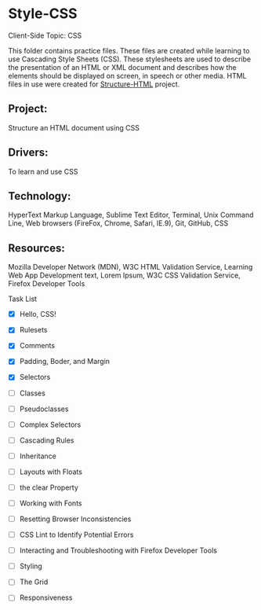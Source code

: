 # Style-CSS
Client-Side Topic: CSS

This folder contains practice files.  These files are created while learning to use Cascading Style Sheets (CSS).  These stylesheets are used to describe the presentation of an HTML or XML document and describes how the elements should be displayed on screen, in speech or other media.  HTML files in use were created for [Structure-HTML](https://github.com/Nat34/Structure-HTML.git) project.

## Project: 
Structure an HTML document using CSS
## Drivers: 
To learn and use CSS
## Technology: 
HyperText Markup Language, Sublime Text Editor, Terminal, Unix Command Line, Web browsers (FireFox, Chrome, Safari, IE.9), Git, GitHub, CSS
## Resources: 
Mozilla Developer Network (MDN), W3C HTML Validation Service, Learning Web App Development text, Lorem Ipsum, W3C CSS Validation Service, Firefox Developer Tools

Task List
- [x] Hello, CSS!
- [x] Rulesets
- [x] Comments
- [x] Padding, Boder, and Margin
- [x] Selectors
- [ ] Classes
- [ ] Pseudoclasses
- [ ] Complex Selectors
- [ ] Cascading Rules
- [ ] Inheritance
- [ ] Layouts with Floats
- [ ] the clear Property
- [ ] Working with Fonts
- [ ] Resetting Browser Inconsistencies
- [ ] CSS Lint to Identify Potential Errors
- [ ] Interacting and Troubleshooting with Firefox Developer Tools
- [ ] Styling
- [ ] The Grid
- [ ] Responsiveness

